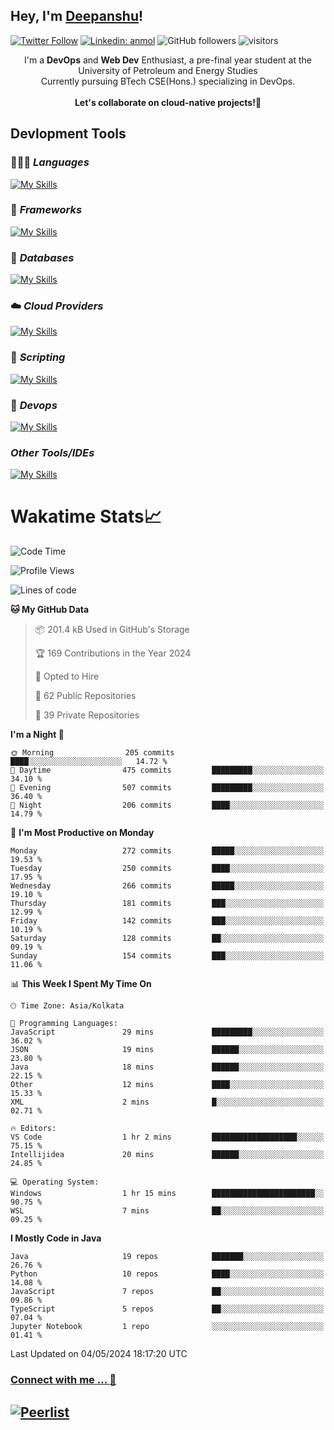 ## Hey, I'm [Deepanshu](https://bio.link/deepanshgk)!

[![Twitter Follow](https://img.shields.io/twitter/follow/deepanshuurawat?label=Follow)](https://twitter.com/intent/follow?screen_name=deepanshuurawat)
[![Linkedin: anmol](https://img.shields.io/badge/-deepanshu-blue?style=flat-square&logo=Linkedin&logoColor=white&link=https://www.linkedin.com/in/deepanshu-rawat6/)](https://www.linkedin.com/in/deepanshu-rawat6/)
![GitHub followers](https://img.shields.io/github/followers/deepanshu-rawat6?label=Follow&style=social)
![visitors](https://visitor-badge.laobi.icu/badge?page_id=deepanshu-rawat6.deepanshu-rawat6)


<div align="center">
I'm a <b>DevOps</b> and <b>Web Dev</b> Enthusiast, a pre-final year student at the University of Petroleum and Energy Studies <br> Currently pursuing BTech CSE(Hons.) specializing in DevOps.
</div>

<br>

<div align="center">
 <b>Let's collaborate on cloud-native projects!🚀</b>
</div>

## **Devlopment Tools**

### 🧑🏻‍💻 *Languages*
[![My Skills](https://skillicons.dev/icons?i=go,java,py,js,ts,html,css&theme=dark)](https://skillicons.dev)

### 🔎 *Frameworks*
[![My Skills](https://skillicons.dev/icons?i=nodejs,express&theme=dark)](https://skillicons.dev)

### 🛅 *Databases*
[![My Skills](https://skillicons.dev/icons?i=mysql,mongodb,postgres,prisma&theme=dark)](https://skillicons.dev)

### ☁️ *Cloud Providers*
[![My Skills](https://skillicons.dev/icons?i=aws,netlify&theme=dark)](https://skillicons.dev)

### 📜 *Scripting*
[![My Skills](https://skillicons.dev/icons?i=bash&theme=dark)](https://skillicons.dev)

### 👀 *Devops*
[![My Skills](https://skillicons.dev/icons?i=docker,kubernetes,githubactions,jenkins,grafana,prometheus&theme=dark)](https://skillicons.dev)

### *Other Tools/IDEs*
[![My Skills](https://skillicons.dev/icons?i=git,github,vscode,idea,maven&theme=dark)](https://skillicons.dev)

# Wakatime Stats📈

<!--START_SECTION:waka-->
![Code Time](http://img.shields.io/badge/Code%20Time-317%20hrs%2033%20mins-blue)

![Profile Views](http://img.shields.io/badge/Profile%20Views-0-blue)

![Lines of code](https://img.shields.io/badge/From%20Hello%20World%20I%27ve%20Written-658.8%20thousand%20lines%20of%20code-blue)

**🐱 My GitHub Data** 

> 📦 201.4 kB Used in GitHub's Storage 
 > 
> 🏆 169 Contributions in the Year 2024
 > 
> 💼 Opted to Hire
 > 
> 📜 62 Public Repositories 
 > 
> 🔑 39 Private Repositories 
 > 
**I'm a Night 🦉** 

```text
🌞 Morning                205 commits         ████░░░░░░░░░░░░░░░░░░░░░   14.72 % 
🌆 Daytime                475 commits         █████████░░░░░░░░░░░░░░░░   34.10 % 
🌃 Evening                507 commits         █████████░░░░░░░░░░░░░░░░   36.40 % 
🌙 Night                  206 commits         ████░░░░░░░░░░░░░░░░░░░░░   14.79 % 
```
📅 **I'm Most Productive on Monday** 

```text
Monday                   272 commits         █████░░░░░░░░░░░░░░░░░░░░   19.53 % 
Tuesday                  250 commits         ████░░░░░░░░░░░░░░░░░░░░░   17.95 % 
Wednesday                266 commits         █████░░░░░░░░░░░░░░░░░░░░   19.10 % 
Thursday                 181 commits         ███░░░░░░░░░░░░░░░░░░░░░░   12.99 % 
Friday                   142 commits         ███░░░░░░░░░░░░░░░░░░░░░░   10.19 % 
Saturday                 128 commits         ██░░░░░░░░░░░░░░░░░░░░░░░   09.19 % 
Sunday                   154 commits         ███░░░░░░░░░░░░░░░░░░░░░░   11.06 % 
```


📊 **This Week I Spent My Time On** 

```text
🕑︎ Time Zone: Asia/Kolkata

💬 Programming Languages: 
JavaScript               29 mins             █████████░░░░░░░░░░░░░░░░   36.02 % 
JSON                     19 mins             ██████░░░░░░░░░░░░░░░░░░░   23.80 % 
Java                     18 mins             ██████░░░░░░░░░░░░░░░░░░░   22.15 % 
Other                    12 mins             ████░░░░░░░░░░░░░░░░░░░░░   15.33 % 
XML                      2 mins              █░░░░░░░░░░░░░░░░░░░░░░░░   02.71 % 

🔥 Editors: 
VS Code                  1 hr 2 mins         ███████████████████░░░░░░   75.15 % 
Intellijidea             20 mins             ██████░░░░░░░░░░░░░░░░░░░   24.85 % 

💻 Operating System: 
Windows                  1 hr 15 mins        ███████████████████████░░   90.75 % 
WSL                      7 mins              ██░░░░░░░░░░░░░░░░░░░░░░░   09.25 % 
```

**I Mostly Code in Java** 

```text
Java                     19 repos            ███████░░░░░░░░░░░░░░░░░░   26.76 % 
Python                   10 repos            ████░░░░░░░░░░░░░░░░░░░░░   14.08 % 
JavaScript               7 repos             ██░░░░░░░░░░░░░░░░░░░░░░░   09.86 % 
TypeScript               5 repos             ██░░░░░░░░░░░░░░░░░░░░░░░   07.04 % 
Jupyter Notebook         1 repo              ░░░░░░░░░░░░░░░░░░░░░░░░░   01.41 % 
```




 Last Updated on 04/05/2024 18:17:20 UTC
<!--END_SECTION:waka-->



### [Connect with me ... 💬](https://bio.link/deepanshgk) 
[![Peerlist](https://github-readme-badge.peerlist.io/api/deepanshurawat6?style=social)](https://peerlist.io/deepanshurawat6) 
---

<!--- 
![Snake animation](https://github.com/deepanshu-rawat6/deepanshu-rawat6/blob/output/github-contribution-grid-snake.svg)
---
--->

<!--- 
[![@deepanshurawat6's Holopin board](https://holopin.io/api/user/board?user=deepanshurawat6)](https://holopin.io/@deepanshurawat6)
---
--->
